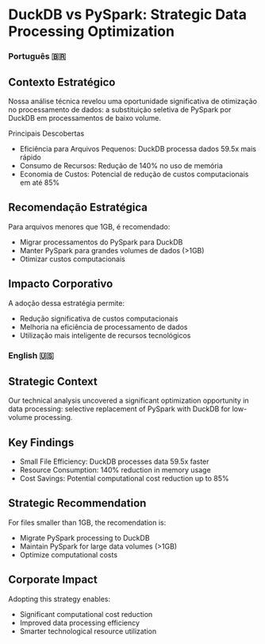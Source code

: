 # DuckDB vs PySpark: Strategic Data Processing Optimization

### Português 🇧🇷

## Contexto Estratégico
Nossa análise técnica revelou uma oportunidade significativa de otimização no processamento de dados: a substituição seletiva de PySpark por DuckDB em processamentos de baixo volume.

Principais Descobertas

- Eficiência para Arquivos Pequenos: DuckDB processa dados 59.5x mais rápido
- Consumo de Recursos: Redução de 140% no uso de memória
- Economia de Custos: Potencial de redução de custos computacionais em até 85%

## Recomendação Estratégica
Para arquivos menores que 1GB, é recomendado:

- Migrar processamentos do PySpark para DuckDB
- Manter PySpark para grandes volumes de dados (>1GB)
- Otimizar custos computacionais

## Impacto Corporativo
A adoção dessa estratégia permite:

- Redução significativa de custos computacionais
- Melhoria na eficiência de processamento de dados
- Utilização mais inteligente de recursos tecnológicos

### English 🇺🇸
## Strategic Context
Our technical analysis uncovered a significant optimization opportunity in data processing: selective replacement of PySpark with DuckDB for low-volume processing.
## Key Findings

- Small File Efficiency: DuckDB processes data 59.5x faster
- Resource Consumption: 140% reduction in memory usage
- Cost Savings: Potential computational cost reduction up to 85%

## Strategic Recommendation
For files smaller than 1GB, the recomendation is:

- Migrate PySpark processing to DuckDB
- Maintain PySpark for large data volumes (>1GB)
- Optimize computational costs

## Corporate Impact
Adopting this strategy enables:

- Significant computational cost reduction
- Improved data processing efficiency
- Smarter technological resource utilization
